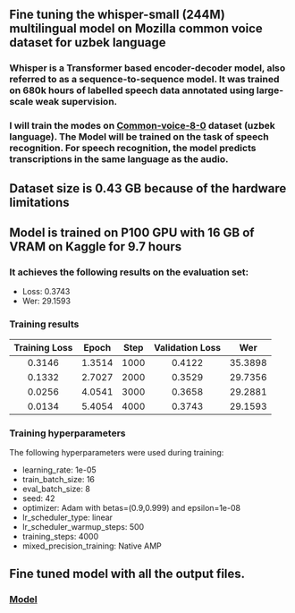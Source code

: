 ## Fine tuning the whisper-small (244M) multilingual model on Mozilla common voice dataset for uzbek language

### Whisper is a Transformer based encoder-decoder model, also referred to as a sequence-to-sequence model. It was trained on 680k hours of labelled speech data annotated using large-scale weak supervision.

### I will train the modes on [Common-voice-8-0](https://huggingface.co/datasets/mozilla-foundation/common_voice_8_0) dataset (uzbek language). The Model will be trained on the task of speech recognition. For speech recognition, the model predicts transcriptions in the same language as the audio.


## Dataset size is 0.43 GB because of the hardware limitations

## Model is trained on P100 GPU with 16 GB of VRAM on Kaggle for 9.7 hours


### It achieves the following results on the evaluation set:
- Loss: 0.3743
- Wer: 29.1593


### Training results

| Training Loss | Epoch  | Step | Validation Loss | Wer     |
|:-------------:|:------:|:----:|:---------------:|:-------:|
| 0.3146        | 1.3514 | 1000 | 0.4122          | 35.3898 |
| 0.1332        | 2.7027 | 2000 | 0.3529          | 29.7356 |
| 0.0256        | 4.0541 | 3000 | 0.3658          | 29.2881 |
| 0.0134        | 5.4054 | 4000 | 0.3743          | 29.1593 |


### Training hyperparameters

The following hyperparameters were used during training:
- learning_rate: 1e-05
- train_batch_size: 16
- eval_batch_size: 8
- seed: 42
- optimizer: Adam with betas=(0.9,0.999) and epsilon=1e-08
- lr_scheduler_type: linear
- lr_scheduler_warmup_steps: 500
- training_steps: 4000
- mixed_precision_training: Native AMP



## Fine tuned model with all the output files.
### [Model](https://huggingface.co/azamat45/whisper-small-uz)
